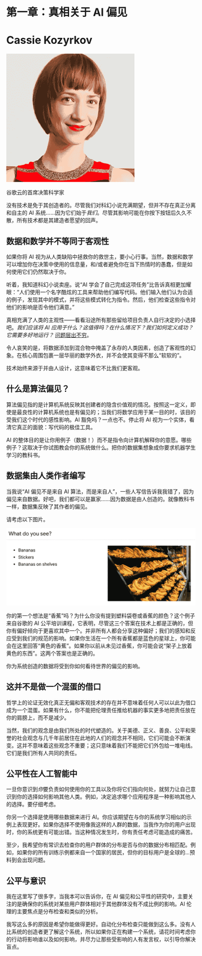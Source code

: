 # 第一章：真相关于 AI 偏见

# Cassie Kozyrkov

![](img/cassie_kozyrkov.png)

谷歌云的首席决策科学家

没有技术是免于其创造者的。尽管我们对科幻小说充满期望，但并不存在真正分离和自主的 AI 系统……因为它们始于*我们*。尽管其影响可能在你按下按钮后久久不散，所有技术都是其建造者愿望的回声。

## 数据和数学并不等同于客观性

如果你将 AI 视为从人类缺陷中拯救你的救世主，要小心行事。当然，数据和数学可以增加你在决策中使用的信息量，和/或者避免你在当下热情时的愚蠢，但是如何使用它们仍然取决于你。

听着，我知道科幻小说卖座。说“AI 学会了自己完成这项任务”比告诉真相更加耀眼：“人们使用一个名字酷炫的工具来帮助他们编写代码。他们输入他们认为合适的例子，发现其中的模式，并将这些模式转化为指令。然后，他们检查这些指令对他们的影响是否令他们满意。”

真相充满了人类的主观性——看看沿途所有那些留给项目负责人自行决定的小选择吧。*我们应该将 AI 应用于什么？这值得吗？在什么情况下？我们如何定义成功？它需要多好地运行？* [问题层出不穷](https://oreil.ly/FkHtg)。

令人哀笑的是，将数据添加到混合物中掩盖了永存的人类因素，创造了客观性的幻象。在核心周围包裹一层华丽的数学外衣，并不会使其变得不那么“软软的”。

技术始终来源于并由人设计，这意味着它不比我们更客观。

## 什么是算法偏见？

算法偏见指的是计算机系统反映其创建者的隐含价值观的情况。按照这一定义，即使是最良性的计算机系统也是有偏见的；当我们将数学应用于某一目的时，该目的受我们这个时代的感性影响。AI 豁免吗？一点也不。停止将 AI 视为一个实体，看清它真正的面貌：写代码的极佳工具。

AI 的整体目的是让你用例子（数据！）而不是指令向计算机解释你的意愿。哪些例子？这取决于你试图教会你的系统做什么。把你的数据集想象成你要求机器学生学习的教科书。

## 数据集由人类作者编写

当我说“AI 偏见不是来自 AI 算法，而是来自人”，一些人写信告诉我我错了，因为偏见来自数据。好吧，我们都可以是赢家……因为数据是由人创造的。就像教科书一样，数据集反映了其作者的偏见。

请考虑以下图片。

![图片](img/aeds_01in01.png)

你的第一个想法是“香蕉”吗？为什么你没有提到塑料袋卷或香蕉的颜色？这个例子来自谷歌的 AI 公平培训课程，它表明，尽管这三个答案在技术上都是正确的，但你有偏好倾向于更喜欢其中一个。并非所有人都会分享这种偏好；我们的感知和反应受到我们的规范的影响。如果你生活在一个所有香蕉都是蓝色的星球上，你可能会在这里回答“黄色的香蕉”。如果你以前从未见过香蕉，你可能会说“架子上放着黄色的东西”。这两个答案也是正确的。

你为系统创造的数据将受到你如何看待世界的偏见的影响。

## 这并不是做一个混蛋的借口

哲学上的论证无效化真正无偏和客观技术的存在并不意味着任何人可以以此为借口成为一个混蛋。如果有什么，你不能把伦理责任推给机器的事实更多地把责任放在你的肩膀上，而不是减少。

当然，我们的观念是由我们所处的时代塑造的。关于美德、正义、善良、公平和荣誉的社会观念与几千年前居住在此地的人们的观念并不相同，它们可能会不断演变。这并不意味着这些观念不重要；这只意味着我们不能把它们外包给一堆电线。它们是我们所有人共同的责任。

## 公平性在人工智能中

一旦你意识到*你*要负责如何使用你的工具以及你将它们指向何处，就努力让自己意识到你的选择如何影响其他人类。例如，决定追求哪个应用程序是一种影响其他人的选择。要仔细考虑。

你另一个选择是使用哪些数据来进行 AI。你应该期望在与你的系统学习相似的示例上表现更好。如果你选择不使用像我这样的人群的数据，当我作为你的用户出现时，你的系统更有可能出错。当这种情况发生时，你有责任考虑可能造成的痛苦。

至少，我希望你有常识去检查你的用户群体的分布是否与你的数据分布相匹配。例如，如果你的所有训练示例都来自一个国家的居民，但你的目标用户是全球的...预料到会出现问题。

## 公平与意识

我在这里写了很多字，当我本可以告诉你，在 AI 偏见和公平性的研究中，主要关注的是确保你的系统对某些用户群体相对于其他群体没有不成比例的影响。AI 伦理的主要焦点是分布检查和类似的分析。

我写这么多的原因是希望你能做得更好。自动化分布检查只能做到这么多。没有人比系统的创造者更了解这个系统，所以如果你正在构建一个系统，请花时间考虑你的行动将影响谁以及如何影响，并尽力让那些受影响的人有发言权，以引导你解决盲点。
